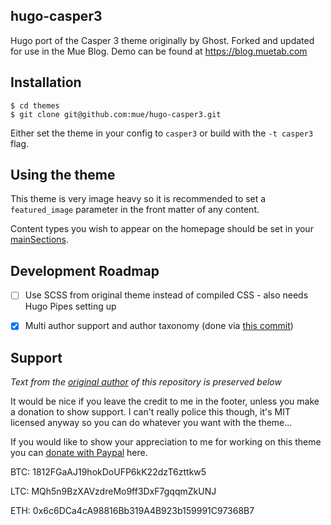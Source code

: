 ## hugo-casper3
Hugo port of the Casper 3 theme originally by Ghost. Forked and updated for use in the Mue Blog. Demo can be found at https://blog.muetab.com


## Installation
```$ mkdir themes
$ cd themes
$ git clone git@github.com:mue/hugo-casper3.git
```

Either set the theme in your config to `casper3` or build with the `-t casper3` flag.


## Using the theme
This theme is very image heavy so it is recommended to set a `featured_image` parameter in the front matter of any content.

Content types you wish to appear on the homepage should be set in your [mainSections](https://gohugo.io/functions/where/#mainsections).


## Development Roadmap
- [ ] Use SCSS from original theme instead of compiled CSS - also needs Hugo Pipes setting up
- [x] Multi author support and author taxonomy (done via [this commit](https://github.com/mue/hugo-casper3/commit/31b96b5abe874a90b97b64022589db8a4462485a))


## Support
*Text from the [original author](https://github.com/jonathanjanssens) of this repository is preserved below*

It would be nice if you leave the credit to me in the footer, unless you make a donation to show support. I can't really police this though, it's MIT licensed anyway so you can do whatever you want with the theme...

If you would like to show your appreciation to me for working on this theme you can <a href="https://paypal.me/JonathanJanssens">donate with Paypal</a> here.

BTC: 1812FGaAJ19hokDoUFP6kK22dzT6zttkw5

LTC: MQh5n9BzXAVzdreMo9ff3DxF7gqqmZkUNJ

ETH: 0x6c6DCa4cA98816Bb319A4B923b159991C97368B7
